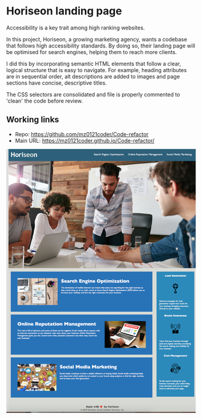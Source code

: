 # Horiseon landing page

Accessibility is a key trait among high ranking websites. 

In this project, Horiseon, a growing marketing agency, wants a codebase that follows high accessibility standards. By doing so, their landing page will be optimised for search engines, helping them to reach more clients. 

I did this by incorporating semantic HTML elements that follow a clear, logical structure that is easy to navigate. 
For example, heading attributes are in sequential order, alt descriptions are added to images and page sections have concise, descriptive titles.

The CSS selectors are consolidated and file is properly commented to 'clean' the code before review.  

## Working links

* Repo: https://github.com/mz0121coder/Code-refactor
* Main URL: https://mz0121coder.github.io/Code-refactor/ 

![horiseon-page-preview](./assets/images/horiseon-page-preview.png)
